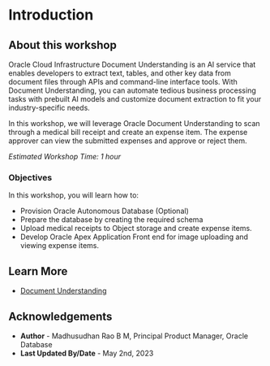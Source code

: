 # Introduction

## About this workshop 

Oracle Cloud Infrastructure Document Understanding is an AI service that enables developers to extract text, tables, and other key data from document files through APIs and command-line interface tools. With Document Understanding, you can automate tedious business processing tasks with prebuilt AI models and customize document extraction to fit your industry-specific needs.

In this workshop, we will leverage Oracle Document Understanding to scan through a medical bill receipt and create an expense item. The expense approver can view the submitted expenses and approve or reject them. 

*Estimated Workshop Time: 1 hour*

### Objectives
 
In this workshop, you will learn how to:

* Provision Oracle Autonomous Database (Optional)
* Prepare the database by creating the required schema
* Upload medical receipts to Object storage and create expense items.
* Develop Oracle Apex Application Front end for image uploading and viewing expense items.
  
## Learn More
 
* [Document Understanding](https://docs.oracle.com/en-us/iaas/document-understanding/document-understanding/using/home.htm) 

## Acknowledgements

* **Author** - Madhusudhan Rao B M, Principal Product Manager, Oracle Database 
* **Last Updated By/Date** - May 2nd, 2023
